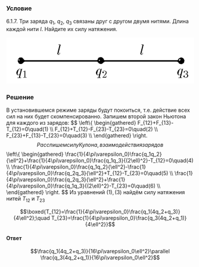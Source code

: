 ###  Условие 

$6.1.7.$ Три заряда $q_1$, $q_2$, $q_3$ связаны друг с другом двумя нитями. Длина каждой нити $l$. Найдите их силу натяжения. 

![ К задаче $6.1.7$ |554x136, 39%](../../img/6.1.7/statement.png)

### Решение

В установившемся режиме заряды будут покоиться, т.е. действие всех сил на них будет скомпенсированно. Запишем второй закон Ньютона для каждого из зарядов: $$ \left\\{ \begin{gathered} F_{12}+F_{13}-T_{12}=0\quad(1) \\\ F_{12}+T_{12}-F_{23}-T_{23}=0\quad(2) \\\ F_{23}+F_{13}-T_{23}=0\quad(3) \\\ \end{gathered} \right. $$ Расспишем силу Кулона, взаимодействия зарядов $$ \left\\{ \begin{gathered} \frac{1}{4\pi\varepsilon_0}\frac{q_1q_2}{\ell^2}+\frac{1}{4\pi\varepsilon_0}\frac{q_1q_3}{(2\ell)^2}-T_{12}=0\quad(4) \\\ \frac{1}{4\pi\varepsilon_0}\frac{q_1q_2}{\ell^2}-\frac{1}{4\pi\varepsilon_0}\frac{q_2q_3}{\ell^2}+T_{12}-T_{23}=0\quad(5) \\\ \frac{1}{4\pi\varepsilon_0}\frac{q_2q_3}{\ell^2}+\frac{1}{4\pi\varepsilon_0}\frac{q_1q_3}{(2\ell)^2}-T_{23}=0\quad(6) \\\ \end{gathered} \right. $$ Из уравнений $(1),(3)$ найдём силу натяжения нитей $T_{12}$ и $T_{23}$ 

$$\boxed{T_{12}=\frac{1}{4\pi\varepsilon_0}\frac{q_1(4q_2+q_3)}{4\ell^2};\quad T_{23}=\frac{1}{4\pi\varepsilon_0}\frac{q_3(4q_2+q_1)}{4\ell^2}}$$ 

#### Ответ

$$\frac{q_1(4q_2+q_3)}{16\pi\varepsilon_0\ell^2}\parallel \frac{q_3(4q_2+q_1)}{16\pi\varepsilon_0\ell^2}$$ 
